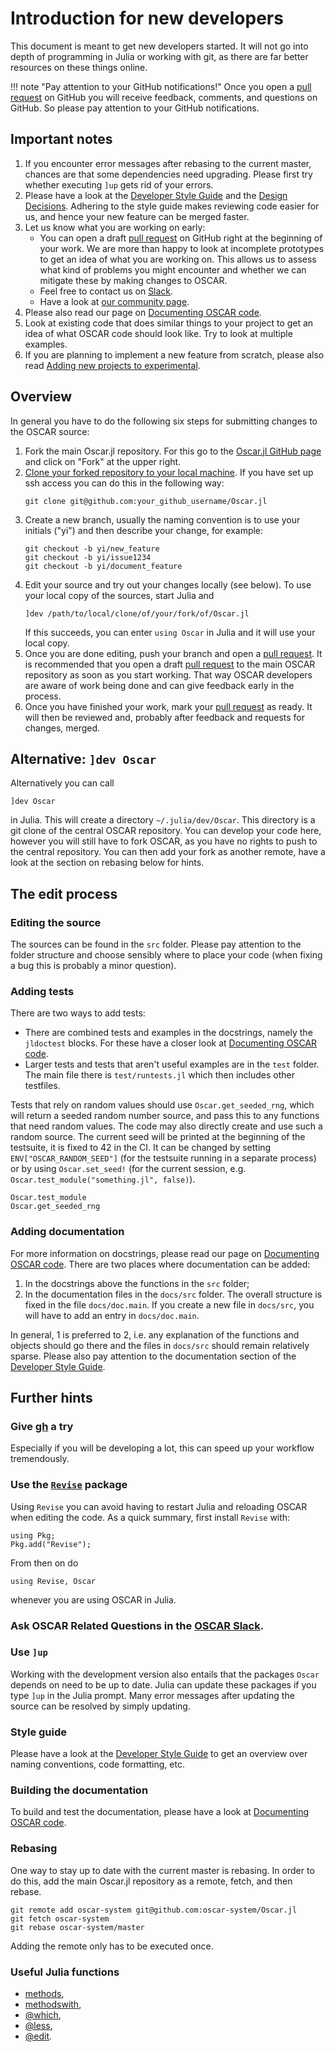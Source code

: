 # Introduction for new developers
This document is meant to get new developers started. It will not go into depth
of programming in Julia or working with git, as there are far better resources
on these things online.

!!! note "Pay attention to your GitHub notifications!"
    Once you open a [pull request](https://docs.github.com/en/pull-requests/collaborating-with-pull-requests/proposing-changes-to-your-work-with-pull-requests/creating-a-pull-request) on GitHub you will receive feedback, comments,
    and questions on GitHub. So please pay attention to your GitHub
    notifications.

## Important notes
1. If you encounter error messages after rebasing to the current master, chances
   are that some dependencies need upgrading. Please first try whether
   executing `]up` gets rid of your errors.
2. Please have a look at the [Developer Style Guide](@ref) and the [Design
   Decisions](@ref). Adhering to the style guide makes reviewing code easier
   for us, and hence your new feature can be merged faster.
3. Let us know what you are working on early:
   - You can open a draft [pull request](https://docs.github.com/en/pull-requests/collaborating-with-pull-requests/proposing-changes-to-your-work-with-pull-requests/creating-a-pull-request) on GitHub right at the beginning of your
     work. We are more than happy to look at incomplete prototypes to get an
     idea of what you are working on. This allows us to assess what kind of
     problems you might encounter and whether we can mitigate these by making
     changes to OSCAR.
   - Feel free to contact us on
     [Slack](https://oscar-system.org/slack).
   - Have a look at [our community page](https://www.oscar-system.org/community/).
4. Please also read our page on [Documenting OSCAR code](@ref).
5. Look at existing code that does similar things to your project to get an
   idea of what OSCAR code should look like. Try to look at multiple examples.
6. If you are planning to implement a new feature from scratch, please also read
   [Adding new projects to experimental](@ref).

## Overview
In general you have to do
the following six steps for submitting changes to the OSCAR source:

1. Fork the main Oscar.jl repository. For this go to the [Oscar.jl GitHub
   page](https://github.com/oscar-system/Oscar.jl) and click on "Fork" at the
   upper right.
2. [Clone your forked repository to your local
   machine](https://docs.github.com/en/repositories/creating-and-managing-repositories/cloning-a-repository).
   If you have set up ssh access you can do this in the following way:
   ```
   git clone git@github.com:your_github_username/Oscar.jl
   ```
3. Create a new branch, usually the naming convention is to use your initials
   ("yi") and then describe your change, for example:
   ```
   git checkout -b yi/new_feature
   git checkout -b yi/issue1234
   git checkout -b yi/document_feature
   ```
4. Edit your source and try out your changes locally (see below). To use your local copy of
   the sources, start Julia and
   ```
   ]dev /path/to/local/clone/of/your/fork/of/Oscar.jl
   ```
   If this succeeds, you can enter `using Oscar` in Julia and it will use your local
   copy.
5. Once you are done editing, push your branch and open a [pull request](https://docs.github.com/en/pull-requests/collaborating-with-pull-requests/proposing-changes-to-your-work-with-pull-requests/creating-a-pull-request). It is
   recommended that you open a draft [pull request](https://docs.github.com/en/pull-requests/collaborating-with-pull-requests/proposing-changes-to-your-work-with-pull-requests/creating-a-pull-request) to the main OSCAR repository
   as soon as you start working. That way OSCAR developers are aware of work
   being done and can give feedback early in the process.
6. Once you have finished your work, mark your [pull request](https://docs.github.com/en/pull-requests/collaborating-with-pull-requests/proposing-changes-to-your-work-with-pull-requests/creating-a-pull-request) as ready. It will
   then be reviewed and, probably after feedback and requests for changes,
   merged.

## Alternative: `]dev Oscar`

Alternatively you can call
```
]dev Oscar
```
in Julia. This will create a directory `~/.julia/dev/Oscar`. This directory is
a git clone of the central OSCAR repository. You can develop your code here,
however you will still have to fork OSCAR, as you have no rights to push to the
central repository. You can then add your fork as another remote, have a look
at the section on rebasing below for hints.


## The edit process
### Editing the source
The sources can be found in the `src` folder. Please pay attention to the
folder structure and choose sensibly where to place your code (when fixing a
bug this is probably a minor question).

### Adding tests
There are two ways to add tests:
  - There are combined tests and examples in the docstrings, namely the
    `jldoctest` blocks. For these have a closer look at [Documenting OSCAR
    code](@ref).
  - Larger tests and tests that aren't useful examples are in the `test`
    folder. The main file there is `test/runtests.jl` which then includes other
    testfiles. 

Tests that rely on random values should use `Oscar.get_seeded_rng`, which will
return a seeded random number source, and pass this to any functions that need
random values.  The code may also directly create and use such a random source.
The current seed will be printed at the beginning of the testsuite, it is fixed
to 42 in the CI. It can be changed by setting `ENV["OSCAR_RANDOM_SEED"]` (for
the testsuite running in a separate process) or by using `Oscar.set_seed!` (for
the current session, e.g. `Oscar.test_module("something.jl", false)`).

```@docs
Oscar.test_module
Oscar.get_seeded_rng
```

### Adding documentation
For more information on docstrings, please read our page on [Documenting OSCAR
code](@ref).  There are two places where documentation can be added:
1. In the docstrings above the functions in the `src` folder;
2. In the documentation files in the `docs/src` folder. The overall structure
   is fixed in the file `docs/doc.main`. If you create a new file in
   `docs/src`, you will have to add an entry in `docs/doc.main`.

In general, 1 is preferred to 2, i.e. any explanation of the functions and
objects should go there and the files in `docs/src` should remain relatively
sparse. Please also pay attention to the documentation section of the
[Developer Style Guide](@ref).


## Further hints

### Give [gh](https://github.com/cli/cli) a try
Especially if you will be developing a lot, this can speed up your workflow
tremendously.

### Use the [`Revise`](https://github.com/timholy/Revise.jl) package
Using `Revise` you can avoid having to restart Julia and reloading OSCAR when
editing the code. As a quick summary, first install `Revise` with:
```
using Pkg;
Pkg.add("Revise");
```
From then on do
```
using Revise, Oscar
```
whenever you are using OSCAR in Julia.

### Ask OSCAR Related Questions in the [OSCAR Slack](https://oscar-system.org/slack).

### Use `]up`
Working with the development version also entails that the packages `Oscar`
depends on need to be up to date. Julia can update these packages if you type
`]up` in the Julia prompt. Many error messages after updating the source can be
resolved by simply updating.

### Style guide
Please have a look at the [Developer Style Guide](@ref) to get an overview over
naming conventions, code formatting, etc.

### Building the documentation
To build and test the documentation, please have a look at [Documenting OSCAR
code](@ref).

### Rebasing
One way to stay up to date with the current master is rebasing. In order to do
this, add the main Oscar.jl repository as a remote, fetch, and then rebase.
```
git remote add oscar-system git@github.com:oscar-system/Oscar.jl
git fetch oscar-system
git rebase oscar-system/master
```
Adding the remote only has to be executed once.

### Useful Julia functions

- [methods](https://docs.julialang.org/en/v1/base/base/#Base.methods),
- [methodswith](https://docs.julialang.org/en/v1/stdlib/InteractiveUtils/#InteractiveUtils.methodswith),
- [@which](https://docs.julialang.org/en/v1/stdlib/InteractiveUtils/#InteractiveUtils.@which),
- [@less](https://docs.julialang.org/en/v1/stdlib/InteractiveUtils/#InteractiveUtils.@less),
- [@edit](https://docs.julialang.org/en/v1/stdlib/InteractiveUtils/#InteractiveUtils.@edit).
